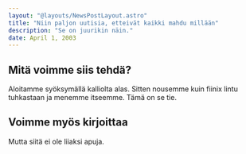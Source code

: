 ```yaml
---
layout: "@layouts/NewsPostLayout.astro"
title: "Niin paljon uutisia, etteivät kaikki mahdu millään"
description: "Se on juurikin näin."
date: April 1, 2003
---
```


## Mitä voimme siis tehdä?

Aloitamme syöksymällä kalliolta alas. Sitten nousemme kuin fiinix lintu tuhkastaan ja menemme itseemme. Tämä on se tie.

## Voimme myös kirjoittaa

Mutta siitä ei ole liiaksi apuja.
